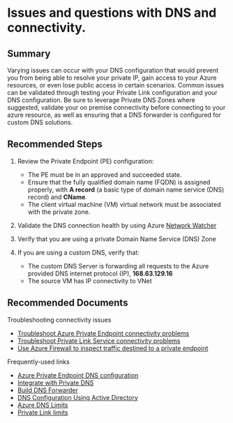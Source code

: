 <properties
  pagetitle="Issues and questions with DNS and connectivity.&#xD;"
  description="Resolve difficulties with private IP or configuring private DNS."
  service=""
  resource=""
  ms.author="mariliu,ivapplyr"
  selfhelptype="Generic"
  supporttopicids="32788104"
  resourcetags=""
  productpesids="16843"
  cloudenvironments="public,fairfax,usnat,ussec"
  articleid="13a17fa9-c016-4468-b787-0f2c94d8e450"
  ownershipid="CloudNet_PrivateLink" />
# Issues and questions with DNS and connectivity.

## **Summary**

Varying issues can occur with your DNS configuration that would prevent you from being able to resolve your private IP, gain access to your Azure resources, or even lose public access in certain scenarios. Common issues can be validated through testing your Private Link configuration and your DNS configuration. Be sure to leverage Private DNS Zones where suggested, validate your on premise connectivity before connecting to your azure resource, as well as ensuring that a DNS forwarder is configured for custom DNS solutions.

## **Recommended Steps**

1. Review the Private Endpoint (PE) configuration:

   * The PE must be in an approved and succeeded state.
   * Ensure that the fully qualified domain name (FQDN) is assigned properly, with **A record** (a basic type of domain name service (DNS) record) and **CName**.
   * The client virtual machine (VM) virtual network must be associated with the private zone.

2. Validate the DNS connection health by using Azure [Network Watcher](http://docs.microsoft.com/azure/network-watcher/network-watcher-monitoring-overview#monitor-communication-between-a-virtual-machine-and-an-endpoint)

3. Verify that you are using a private Domain Name Service (DNS) Zone

4. If you are using a custom DNS, verify that:

   * The custom DNS Server is forwarding all requests to the Azure provided DNS internet protocol (IP), **168.63.129.16**
   * The source VM has IP connectivity to VNet

## **Recommended Documents**

Troubleshooting connectivity issues

- [Troubleshoot Azure Private Endpoint connectivity problems](http://docs.microsoft.com/azure/private-link/troubleshoot-private-endpoint-connectivity)
- [Troubleshoot Private Link Service connectivity problems](http://docs.microsoft.com/azure/private-link/troubleshoot-private-link-connectivity)
- [Use Azure Firewall to inspect traffic destined to a private endpoint](https://docs.microsoft.com/azure/private-link/inspect-traffic-with-azure-firewall)

Frequently-used links 
- [Azure Private Endpoint DNS configuration](http://docs.microsoft.com/azure/private-link/private-endpoint-dns)
- [Integrate with Private DNS](https://github.com/dmauser/PrivateLink/tree/master/DNS-Integration-Scenarios)
- [Build DNS Forwarder](https://github.com/Microsoft/PL-DNS-Proxy)
- [DNS Configuration Using Active Directory](https://github.com/dmauser/PrivateLink/tree/master/DNS-Scenario-Using-AD)
- [Azure DNS Limits](http://docs.microsoft.com/azure/azure-resource-manager/management/azure-subscription-service-limits#azure-dns-limits)
- [Private Link limits](http://docs.microsoft.com/azure/azure-resource-manager/management/azure-subscription-service-limits#private-link-limits)